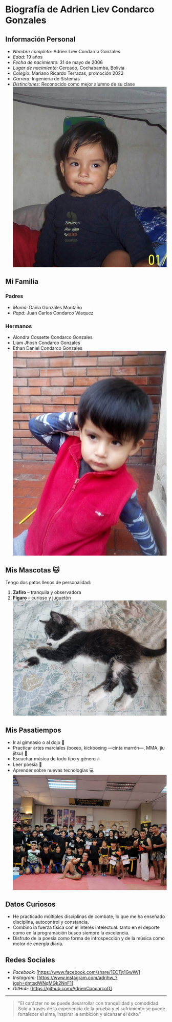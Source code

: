 # Biografía de Adrien Liev Condarco Gonzales

## Información Personal

- *Nombre completo:* Adrien Liev Condarco Gonzales
- *Edad:* 19 años
- *Fecha de nacimiento:* 31 de mayo de 2006
- *Lugar de nacimiento:* Cercado, Cochabamba, Bolivia
- *Colegio:* Mariano Ricardo Terrazas, promoción 2023
- *Carrera:* Ingeniería de Sistemas
- *Distinciones:* Reconocido como mejor alumno de su clase
![](yo.jpg)
## Mi Familia

### Padres

- *Mamá:* Dania Gonzales Montaño  
- *Papá:* Juan Carlos Condarco Vásquez

### Hermanos

- Alondra Cossette Condarco Gonzales  
- Liam Jhosh Condarco Gonzales  
- Ethan Daniel Condarco Gonzales
![](hermanito.jpg)
## Mis Mascotas 🐱

Tengo dos gatos llenos de personalidad:

1. **Zafiro** – tranquila y observadora  
2. **Fígaro** – curioso y juguetón
![](gato.jpg)
## Mis Pasatiempos

- Ir al gimnasio o al dojo 🥋  
- Practicar artes marciales (boxeo, kickboxing —cinta marrón—, MMA, jiu jitsu) 🥊  
- Escuchar música de todo tipo y género 🎶  
- Leer poesía 📖  
- Aprender sobre nuevas tecnologías 💻  
![](dojo.jpg)
## Datos Curiosos

- He practicado múltiples disciplinas de combate, lo que me ha enseñado disciplina, autocontrol y constancia.  
- Combino la fuerza física con el interés intelectual: tanto en el deporte como en la programación busco siempre la excelencia.  
- Disfruto de la poesía como forma de introspección y de la música como motor de energía diaria.

## Redes Sociales

- *Facebook:* [https://www.facebook.com/share/1ECTjt1GwW/]  
- *Instagram:* [https://www.instagram.com/adrihw_?igsh=dmtsdWNqMGk2NnF1]
- *GitHub:* [https://github.com/AdrienCondarcoG]  

---

> "El carácter no se puede desarrollar con tranquilidad y comodidad. Solo a través de la experiencia de la prueba y el sufrimiento se puede fortalecer el alma, inspirar la ambición y alcanzar el éxito."